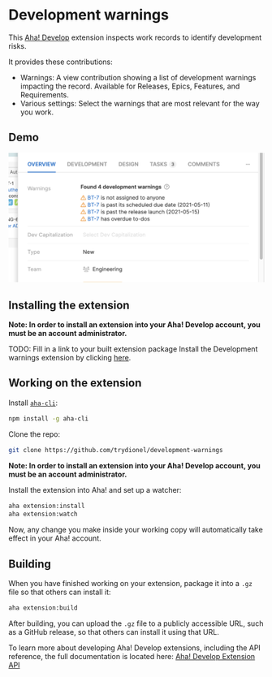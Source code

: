 # Development warnings
  
This [Aha! Develop](https://www.aha.io/develop/overview) extension inspects work records to identify development risks.

It provides these contributions:

* Warnings: A view contribution showing a list of development warnings impacting the record. Available for Releases, Epics, Features, and Requirements.
* Various settings: Select the warnings that are most relevant for the way you work.

## Demo

![demo](res/demo.png)

## Installing the extension

**Note: In order to install an extension into your Aha! Develop account, you must be an account administrator.**

TODO: Fill in a link to your built extension package
Install the Development warnings extension by clicking [here](https://secure.aha.io/settings/account/extensions/install?url=).

## Working on the extension

Install [`aha-cli`](https://github.com/aha-app/aha-cli):

```sh
npm install -g aha-cli
```

Clone the repo:

```sh
git clone https://github.com/trydionel/development-warnings
```

**Note: In order to install an extension into your Aha! Develop account, you must be an account administrator.**

Install the extension into Aha! and set up a watcher:

```sh
aha extension:install
aha extension:watch
```

Now, any change you make inside your working copy will automatically take effect in your Aha! account.

## Building

When you have finished working on your extension, package it into a `.gz` file so that others can install it:

```sh
aha extension:build
```

After building, you can upload the `.gz` file to a publicly accessible URL, such as a GitHub release, so that others can install it using that URL.

To learn more about developing Aha! Develop extensions, including the API reference, the full documentation is located here: [Aha! Develop Extension API](https://www.aha.io/support/develop/extensions)
